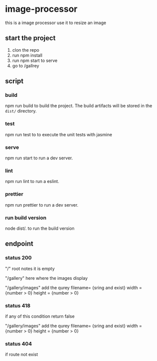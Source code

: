 # image-processor
this is a image processor use it to resize an image 
## start the project
 1. clon the repo
 2. run npm install
 3. run npm start to serve 
 4. go to /gallrey 
## script 
 ### build
   npm run build to build the project. The build artifacts will be stored in the `dist/` directory.
 ### test
   npm run test to to execute the unit tests with jasmine
 ### serve
   npm run start to run a dev server.
 ### lint
   npm run lint to run a eslint.
 ### prettier
   npm run prettier to run a dev server.
 ### run build version
   node dist/. to run the build version
   
 ## endpoint  
  ### status 200
   "/" root notes it is empty
   
   "/gallery" here where the images display
   
   "/gallery/images" add the qurey filename= {sring and exist} width = {number > 0} height = {number > 0}
  
  ### status 418
   if any of this condition return false 
   
   "/gallery/images" add the qurey filename= {sring and exist} width = {number > 0} height = {number > 0}
 
 ### status 404
   if route not exist
   
 
 
